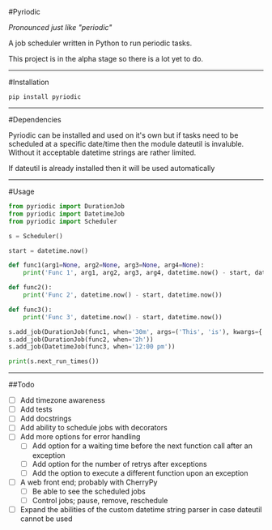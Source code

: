 #Pyriodic

_Pronounced just like "periodic"_

A job scheduler written in Python to run periodic tasks.

This project is in the alpha stage so there is a lot yet to do.

---

#Installation

```
pip install pyriodic
```

---

#Dependencies

Pyriodic can be installed and used on it's own but if tasks need to be scheduled at a specific date/time then the module dateutil is invaluble. Without it acceptable datetime strings are rather limited.

If dateutil is already installed then it will be used automatically

---

#Usage

```python
from pyriodic import DurationJob
from pyriodic import DatetimeJob
from pyriodic import Scheduler

s = Scheduler()

start = datetime.now()

def func1(arg1=None, arg2=None, arg3=None, arg4=None):
	print('Func 1', arg1, arg2, arg3, arg4, datetime.now() - start, datetime.now())

def func2():
	print('Func 2', datetime.now() - start, datetime.now())

def func3():
	print('Func 3', datetime.now() - start, datetime.now())

s.add_job(DurationJob(func1, when='30m', args=('This', 'is'), kwargs={'arg3': 'the', 'arg4': 'first function'}, name='MyJob'))
s.add_job(DurationJob(func2, when='2h'))
s.add_job(DatetimeJob(func3, when='12:00 pm'))

print(s.next_run_times())
```


---

##Todo

- [ ] Add timezone awareness
- [ ] Add tests
- [ ] Add docstrings
- [ ] Add ability to schedule jobs with decorators
- [ ] Add more options for error handling
  - [ ] Add option for a waiting time before the next function call after an exception
  - [ ] Add option for the number of retrys after exceptions
  - [ ] Add the option to execute a different function upon an exception
- [ ] A web front end; probably with CherryPy
  - [ ] Be able to see the scheduled jobs
  - [ ] Control jobs; pause, remove, reschedule
- [ ] Expand the abilities of the custom datetime string parser in case dateutil cannot be used